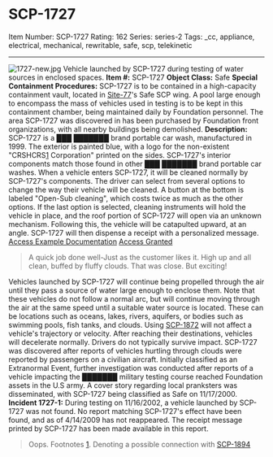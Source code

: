 # SCP-1727
Item Number: SCP-1727
Rating: 162
Series: series-2
Tags: _cc, appliance, electrical, mechanical, rewritable, safe, scp, telekinetic

---

![1727-new.jpg](https://scp-wiki.wdfiles.com/local--files/scp-1727/1727-new.jpg)
Vehicle launched by SCP-1727 during testing of water sources in enclosed spaces.
**Item #:** SCP-1727
**Object Class:** Safe
**Special Containment Procedures:** SCP-1727 is to be contained in a high-capacity containment vault, located in [Site-77](/secure-facility-dossier-site-77)'s Safe SCP wing. A pool large enough to encompass the mass of vehicles used in testing is to be kept in this containment chamber, being maintained daily by Foundation personnel. The area SCP-1727 was discovered in has been purchased by Foundation front organizations, with all nearby buildings being demolished.
**Description:** SCP-1727 is a ███ ███████ brand portable car wash, manufactured in 1999. The exterior is painted blue, with a logo for the non-existent "CRSHCRS[1](javascript:;) Corporation" printed on the sides. SCP-1727's interior components match those found in other ███ ███████ brand portable car washes.
When a vehicle enters SCP-1727, it will be cleaned normally by SCP-1727's components. The driver can select from several options to change the way their vehicle will be cleaned. A button at the bottom is labeled "Open-Sub cleaning", which costs twice as much as the other options. If the last option is selected, cleaning instruments will hold the vehicle in place, and the roof portion of SCP-1727 will open via an unknown mechanism. Following this, the vehicle will be catapulted upward, at an angle. SCP-1727 will then dispense a receipt with a personalized message.
[Access Example Documentation](javascript:;)
[Access Granted](javascript:;)
> A quick job done well-Just as the customer likes it.
> High up and all clean, buffed by fluffy clouds.
> That was close. But exciting!
  
Vehicles launched by SCP-1727 will continue being propelled through the air until they pass a source of water large enough to enclose them. Note that these vehicles do not follow a normal arc, but will continue moving through the air at the same speed until a suitable water source is located. These can be locations such as oceans, lakes, rivers, aquifers, or bodies such as swimming pools, fish tanks, and clouds. Using [SCP-1872](/scp-1872) will not affect a vehicle's trajectory or velocity. After reaching their destinations, vehicles will decelerate normally. Drivers do not typically survive impact. 
SCP-1727 was discovered after reports of vehicles hurtling through clouds were reported by passengers on a civilian aircraft. Initially classified as an Extranormal Event, further investigation was conducted after reports of a vehicle impacting the ███████ military testing course reached Foundation assets in the U.S army. A cover story regarding local pranksters was disseminated, with SCP-1727 being classified as Safe on 11/17/2000.
**Incident 1727-1:** During testing on 11/16/2002, a vehicle launched by SCP-1727 was not found. No report matching SCP-1727's effect have been found, and as of 4/14/2009 has not reappeared. The receipt message printed by SCP-1727 has been made available in this report.
> Oops.
Footnotes
[1](javascript:;). Denoting a possible connection with [SCP-1894](/scp-1894)